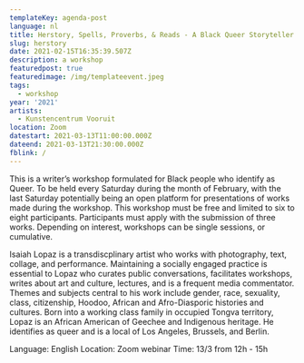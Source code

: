 ```yaml
---
templateKey: agenda-post
language: nl
title: Herstory, Spells, Proverbs, & Reads​ - A Black Queer Storyteller’s Workshop
slug: herstory
date: 2021-02-15T16:35:39.507Z
description: a workshop
featuredpost: true
featuredimage: /img/templateevent.jpeg
tags:
  - workshop
year: '2021'
artists:
  - Kunstencentrum Vooruit
location: Zoom
datestart: 2021-03-13T11:00:00.000Z
dateend: 2021-03-13T21:30:00.000Z
fblink: /
---
```



This is a writer’s workshop formulated for Black people who identify as Queer. To be held every Saturday during the month of February, with the last Saturday potentially being an open platform for presentations of works made during the workshop. This workshop must be
free and limited to six to eight participants. Participants must apply with the submission of three works. Depending on interest, workshops can be single sessions, or cumulative.

Isaiah Lopaz is a transdiscplinary artist who works with photography, text, collage, and performance. Maintaining a socially engaged practice is essential to Lopaz who curates public conversations, facilitates workshops, writes about art and culture, lectures, and is a frequent media commentator. Themes and subjects central to his work include gender, race, sexuality, class, citizenship, Hoodoo, African and Afro-Diasporic histories and cultures. Born into a working class family in occupied Tongva territory, Lopaz is an African American of Geechee and Indigenous heritage. He identifies as queer and is a local of Los Angeles, Brussels, and Berlin.

Language: English
Location: Zoom webinar
Time: 13/3 from 12h - 15h
